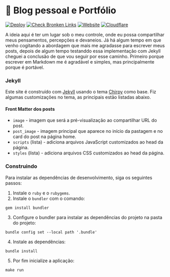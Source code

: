 # 📝 Blog pessoal e Portfólio

[![Deploy](https://github.com/henriquesebastiao/henriquesebastiao.com/actions/workflows/deploy.yml/badge.svg)](https://github.com/henriquesebastiao/henriquesebastiao.com/actions/workflows/deploy.yml)
[![Check Bronken Links](https://github.com/henriquesebastiao/henriquesebastiao.com/actions/workflows/check-bronken-links.yml/badge.svg)](https://github.com/henriquesebastiao/henriquesebastiao.com/actions/workflows/check-bronken-links.yml)
[![Website](https://img.shields.io/website?url=https%3A%2F%2Fhenriquesebastiao.com%2F)](https://henriquesebastiao.com)
[![Cloudflare](https://img.shields.io/badge/Cloudflare-F38020?style=flat&logo=Cloudflare&logoColor=white)](https://henriquesebastiao.com/)

A ideia aqui é ter um lugar sob o meu controle, onde eu possa compartilhar meus pensamentos, percepções e devaneios.
Já há algum tempo em que venho cogitando a abordagem que mais me agradasse para escrever meus posts,
depois de algum tempo testanddo essa implementação com Jekyll cheguei a conclusão de que vou seguir por esse caminho.
Primeiro porque escrever em Markdown me é agradável e simples, mas principalmente porque é portável.

### Jekyll

Este site é construído com [Jekyll](https://jekyllrb.com/) usando o tema [Chirpy](https://github.com/cotes2020/jekyll-theme-chirpy) como base.
Fiz algumas customizações no tema, as principais estão listadas abaixo.

#### Front Matter dos posts

- `image` - imagem que será a pré-visualização ao compartilhar URL do post.
- `post_image` - imagem principal que aparece no início da pastagem e no card do post na página home.
- `scripts` (lista) - adiciona arquivos JavaScript customizados ao head da página.
- `styles` (lista) - adiciona arquivos CSS customizados ao head da página.

### Construindo

Para instalar as dependências de desenvolvimento, siga os seguintes passos:

1. Instale o `ruby` e o `rubygems`.
2. Instale o `bundler` com o comando:

```shell
gem install bundler
```

3. Configure o bundler para instalar as dependências do projeto na pasta do projeto:

```shell
bundle config set --local path '.bundle'
```

4. Instale as dependências:

```shell
bundle install
```

5. Por fim inicialize a aplicação:

```shell
make run
```
